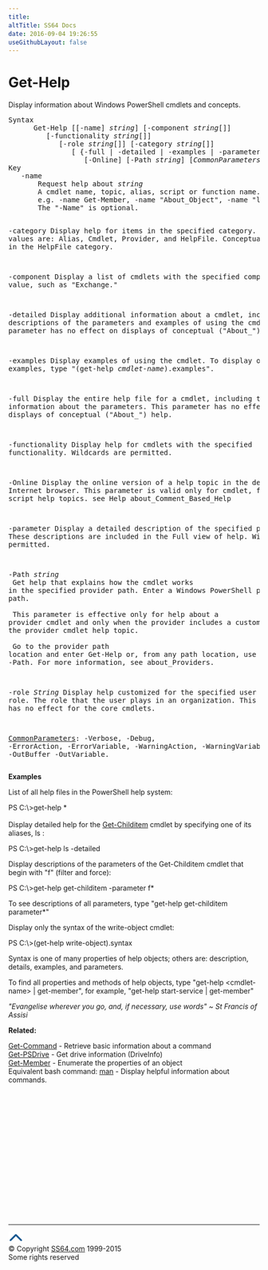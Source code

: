 ```yaml
---
title:
altTitle: SS64 Docs
date: 2016-09-04 19:26:55
useGithubLayout: false
---
```

<!-- #BeginLibraryItem "/Library/head_ps.lbi" --><!-- #EndLibraryItem --><h1>Get-Help</h1> 
<p>Display information about Windows PowerShell cmdlets and concepts.</p>
<pre>Syntax
      Get-Help [[-name] <i>string</i>] [-component <i>string</i>[]]
         [-functionality <i>string</i>[]]
            [-role <i>string</i>[]] [-category <i>string</i>[]]
               [ {-full | -detailed | -examples | -parameter <i>string</i>}]
                  [-Online] [-Path <i>string</i>] [<i>CommonParameters</i>]
Key
   -name 
       Request help about <i>string</i>
       A cmdlet name, topic, alias, script or function name. Wildcards are permitted. 
       e.g. -name Get-Member, -name "About_Object", -name "ls" 
       The "-Name" is optional.

   -category 
       Display help for items in the specified category.
       Valid values are:  Alias, Cmdlet, Provider, and HelpFile.
       Conceptual topics are in the HelpFile category.

   -component 
       Display a list of cmdlets with the specified component value,
       such as "Exchange."

   -detailed 
       Display additional information about a cmdlet, including
       descriptions of the parameters and examples of using
       the cmdlet. This parameter has no effect on displays
       of conceptual ("About_") help.

   -examples 
       Display examples of using the cmdlet. 
       To display only the examples, type 
         "(get-help <i>cmdlet-name</i>).examples".

   -full 
       Display the entire help file for a cmdlet, including
       technical information about the parameters.
       This parameter has no effect on displays of
       conceptual ("About_") help.

   -functionality 
       Display help for cmdlets with the specified functionality.
       Wildcards are permitted.

   -Online
       Display the online version of a help topic in the default Internet browser. 
       This parameter is valid only for cmdlet, function, and script help topics.
       see Help about_Comment_Based_Help

   -parameter 
       Display a detailed description of the specified parameter.
       These descriptions are included in the Full view of help.
       Wildcards are permitted.

   -Path <i>string</i><br>       Get help that explains how the cmdlet works in the specified provider path.
       Enter a Windows PowerShell provider path.<br>        <br>       This parameter is effective only for help about a provider cmdlet and only when
       the provider includes a custom version of the provider cmdlet help topic.<br>        <br>       Go to the provider path location and enter Get-Help or, from any path location,
       use Get-Help -Path. For more information, see about_Providers.

   -role <i>String</i>
       Display help customized for the specified user role. 
       The role that the user plays in an organization.
       This parameter has no effect for the core cmdlets.

   <a href="common.html">CommonParameters</a>:
       -Verbose, -Debug, -ErrorAction, -ErrorVariable, -WarningAction, -WarningVariable,
       -OutBuffer -OutVariable.</pre>
<p>
  <b>Examples</b></p>
<p>List of all help files in the  PowerShell help system:</p>
<p><span class="code">PS C:\&gt;get-help *</span><br>
  <br>
  Display detailed help for the <a href="get-childitem.html">Get-Childitem</a> cmdlet by specifying one of its aliases, ls :</p>
<p class="code">PS C:\&gt;get-help ls -detailed</p>
<p>Display descriptions of the parameters of the Get-Childitem cmdlet that begin with "f" (filter and force):</p>
<p class="code">PS C:\&gt;get-help get-childitem -parameter f*</p>
<p>To see descriptions of all parameters, type <span class="code">"get-help get-childitem parameter*"</span></p>
<p>Display  only the syntax of the write-object cmdlet:</p>
<p class="code">PS C:\&gt;(get-help write-object).syntax</p>
<p>Syntax is one of many properties of help objects; others are: 
description, details, examples, and parameters. </p>
<p>To find all properties and methods of help objects, type <span class="code">"get-help &lt;cmdlet-name&gt; | get-member", </span>for example, <span class="code">"get-help start-service | get-member"</span></p>
<p class="quote"><i>"Evangelise wherever you go, and, if necessary, use words" ~ St Francis of Assisi</i></p>
<p><b>Related:</b></p>
<p>  <a href="get-command.html">Get-Command</a> - Retrieve basic information about a command<br>
<a href="get-psdrive.html">Get-PSDrive</a> - Get drive information (DriveInfo)<br>
<a href="get-member.html">Get-Member</a> - Enumerate the properties of an object<br>
Equivalent bash command: <a href="../bash/man.html">man</a> - Display helpful information about commands.</p><!-- #BeginLibraryItem "/Library/foot_ps.lbi" --><p>
<!-- PowerShell300 -->
<ins class="adsbygoogle" style="display:inline-block;width:300px;height:250px" data-ad-client="ca-pub-6140977852749469" data-ad-slot="6253539900"></ins>
<script>
(adsbygoogle = window.adsbygoogle || []).push({});
</script></p>
<hr>
<div id="bl" class="footer"><a href="get-help.html#"><img src="../images/top.png" width="30" height="22" alt="Back to the Top"></a></div>
<div id="br" class="footer, tagline">© Copyright <a href="http://ss64.com/">SS64.com</a> 1999-2015<br>
Some rights reserved</div><!-- #EndLibraryItem -->

